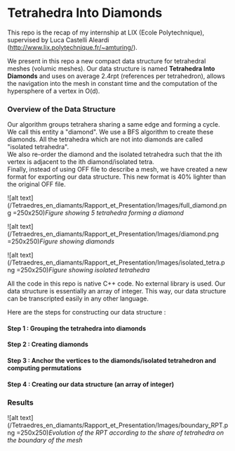 # Tetrahedra Into Diamonds

This repo is the recap of my internship at LIX (Ecole Polytechnique), supervised by Luca Castelli Aleardi (http://www.lix.polytechnique.fr/~amturing/).

We present in this repo a new compact data structure for tetrahedral meshes (volumic meshes). Our data structure is named **Tetrahedra Into Diamonds** and uses on average 2.4rpt (references per tetrahedron), allows the navigation into the mesh in constant time and the computation of the hypersphere of a vertex in O(d).

### Overview of the Data Structure
Our algorithm groups tetrahera sharing a same edge and forming a cycle. We call this entity a "diamond". We use a BFS algorithm to create these diamonds. All the tetrahedra which are not into diamonds are called "isolated tetrahedra".<br />
We also re-order the diamond and the isolated tetrahedra such that the ith vertex is adjacent to the ith diamond/isolated tetra.<br/>
Finally, instead of using OFF file to describe a mesh, we have created a new format for exporting our data structure. This new format is 40% lighter than the original OFF file.

![alt text](/Tetraedres_en_diamants/Rapport_et_Presentation/Images/full_diamond.png =250x250)*Figure showing 5 tetrahedra forming a diamond*

![alt text](/Tetraedres_en_diamants/Rapport_et_Presentation/Images/diamond.png =250x250)*Figure showing diamonds*

![alt text](/Tetraedres_en_diamants/Rapport_et_Presentation/Images/isolated_tetra.png =250x250)*Figure showing isolated tetrahedra*


All the code in this repo is native C++ code. No external library is used. Our data structure is essentially an array of integer. This way, our data structure can be transcripted easily in any other language.

Here are the steps for constructing our data structure : 

#### Step 1 : Grouping the tetrahedra into diamonds 

#### Step 2 : Creating diamonds

#### Step 3 : Anchor the vertices to the diamonds/isolated tetrahedron and computing permutations

#### Step 4 : Creating our data structure (an array of integer)


### Results

![alt text](/Tetraedres_en_diamants/Rapport_et_Presentation/Images/boundary_RPT.png =250x250)*Evolution of the RPT according to the share of tetrahedra on the boundary of the mesh*

